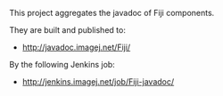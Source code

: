 This project aggregates the javadoc of Fiji components.

They are built and published to:

* http://javadoc.imagej.net/Fiji/

By the following Jenkins job:

* http://jenkins.imagej.net/job/Fiji-javadoc/
